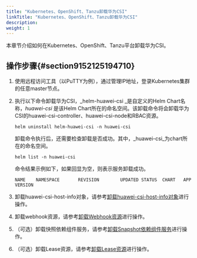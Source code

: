 ```yaml
---
title: "Kubernetes、OpenShift、Tanzu卸载华为CSI"
linkTitle: "Kubernetes、OpenShift、Tanzu卸载华为CSI"
description: 
weight: 1
---
```


本章节介绍如何在Kubernetes、OpenShift、Tanzu平台卸载华为CSI。

## 操作步骤{#section9152125194710}

1.  使用远程访问工具（以PuTTY为例），通过管理IP地址，登录Kubernetes集群的任意master节点。
2.  执行以下命令卸载华为CSI，_helm-huawei-csi _是自定义的Helm Chart名称，_huawei-csi_  是该Helm Chart所在的命名空间。该卸载命令将会卸载华为CSI的huawei-csi-controller、huawei-csi-node和RBAC资源。

    ```
    helm uninstall helm-huawei-csi -n huawei-csi
    ```

    卸载命令执行后，还需要检查卸载是否成功。其中，_huawei-csi_为chart所在的命名空间。

    ```
    helm list -n huawei-csi
    ```

    命令结果示例如下，如果回显为空，则表示服务卸载成功。

    ```
    NAME    NAMESPACE       REVISION        UPDATED STATUS  CHART   APP VERSION
    ```

3.  卸载huawei-csi-host-info对象，请参考[卸载huawei-csi-host-info对象](/v4.5.0/installation-and-deployment/uninstalling-huawei-csi/uninstalling-huawei-csi-using-helm/uninstalling-csi-dependent-component-services#section870813403017)进行操作。
4.  卸载webhook资源，请参考[卸载Webhook资源](/v4.5.0/installation-and-deployment/uninstalling-huawei-csi/uninstalling-huawei-csi-using-helm/uninstalling-csi-dependent-component-services#section871155813014)进行操作。
5.  （可选）卸载快照依赖组件服务，请参考[卸载Snapshot依赖组件服务](/v4.5.0/installation-and-deployment/uninstalling-huawei-csi/uninstalling-huawei-csi-using-helm/uninstalling-csi-dependent-component-services#section48371491319)进行操作。
6.  （可选）卸载Lease资源，请参考[卸载Lease资源](/v4.5.0/installation-and-deployment/uninstalling-huawei-csi/uninstalling-huawei-csi-using-helm/uninstalling-csi-dependent-component-services#section263805014317)进行操作。

